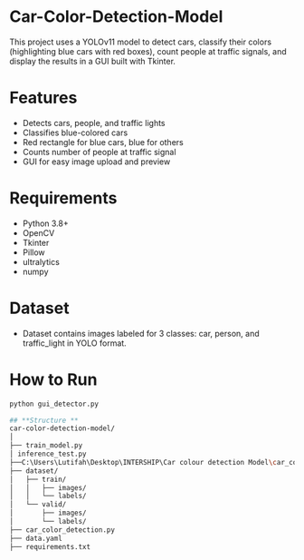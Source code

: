 # Car-Color-Detection-Model
This project uses a YOLOv11 model to detect cars, classify their colors (highlighting blue cars with red boxes), count people at traffic signals, and display the results in a GUI built with Tkinter.
# Features
- Detects cars, people, and traffic lights
- Classifies blue-colored cars
- Red rectangle for blue cars, blue for others
- Counts number of people at traffic signal
- GUI for easy image upload and preview
# Requirements
- Python 3.8+
- OpenCV
- Tkinter
- Pillow
- ultralytics
- numpy
# Dataset
- Dataset contains images labeled for 3 classes: car, person, and traffic_light in YOLO format.
# How to Run
```bash
python gui_detector.py

## **Structure **
car-color-detection-model/
│
├── train_model.py              
│ inference_test.py
├──C:\Users\Lutifah\Desktop\INTERSHIP\Car colour detection Model\car_color_detection\training_run\weights\best.pt                 
├── dataset/             
│   ├── train/
│   │   ├── images/               
│   │   └── labels/              
│   └── valid/
│       ├── images/               
│       └── labels/              
├── car_color_detection.py
├── data.yaml               
├── requirements.txt             
